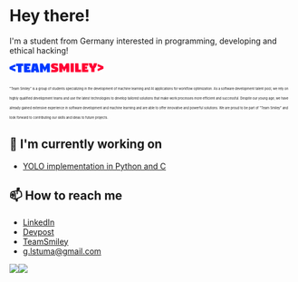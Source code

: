 
# Hey there!
I'm a student from Germany interested in programming, developing and ethical hacking!

[<img src="https://github.com/lstuma/lstuma/blob/main/teamsmiley.png" alt="TeamSmiley" width="33%">](https://teamsmiley.org)

<span style="font-size:0.4em;">"Team Smiley" is a group of students specializing in the development of machine learning and AI applications for workflow optimization. As a software development talent pool, we rely on highly qualified development teams and use the latest technologies to develop tailored solutions that make work processes more efficient and successful. Despite our young age, we have already gained extensive experience in software development and machine learning and are able to offer innovative and powerful solutions. We are proud to be part of "Team Smiley" and look forward to contributing our skills and ideas to future projects.</span>

## 🔭 I'm currently working on
- [YOLO implementation in Python and C](https://github.com/lstuma/YOLO)

## 📫 How to reach me
- [LinkedIn](https://www.linkedin.com/in/lukas-stockmann-640405239)
- [Devpost](https://devpost.com/lstuma)
- [TeamSmiley](https://teamsmiley.org)
- [g.lstuma@gmail.com](mailto:g.lstuma@gmail.com)

<a href="https://github.com/lstuma">
<img align="left" style="display: inline-flex;" src="https://github-readme-stats.vercel.app/api/top-langs/?username=lstuma&layout=compact&theme=tokyonight&hide=shell,html,css&langs_count=5&bg_color=00000000"/>
<a/>
<a href="https://github.com/lstuma">
<img align="left" style="display: inline-flex;" src="https://github-readme-stats.vercel.app/api?username=lstuma&hide=issues&show_icons=true&count_private=true&theme=tokyonight&hide_rank=true&bg_color=00000000"/>
<a/>
